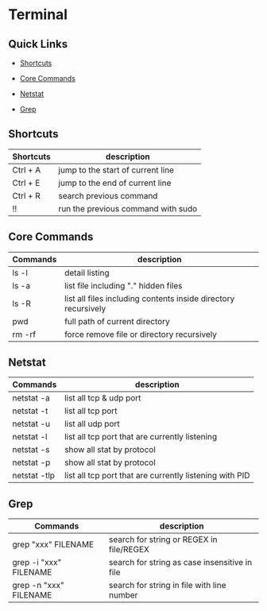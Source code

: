 # Terminal

## Quick Links

- [Shortcuts](#Shortcuts)

- [Core Commands](#Core-Commands)

- [Netstat](#Netstat)

- [Grep](#Grep)

## Shortcuts

| **Shortcuts** | **description**                    |
| ------------- | ---------------------------------- |
| Ctrl + A      | jump to the start of current line  |
| Ctrl + E      | jump to the end of current line    |
| Ctrl + R      | search previous command            |
| !!            | run the previous command with sudo |

## Core Commands

| **Commands** | **description**                                                |
| ------------ | -------------------------------------------------------------- |
| ls -l        | detail listing                                                 |
| ls -a        | list file including "." hidden files                           |
| ls -R        | list all files including contents inside directory recursively |
| pwd          | full path of current directory                                 |
| rm -rf       | force remove file or directory recursively                     |

## Netstat

| **Commands** | **description**                                         |
| ------------ | ------------------------------------------------------- |
| netstat -a   | list all tcp & udp port                                 |
| netstat -t   | list all tcp port                                       |
| netstat -u   | list all udp port                                       |
| netstat -l   | list all tcp port that are currently listening          |
| netstat -s   | show all stat by protocol                               |
| netstat -p   | show all stat by protocol                               |
| netstat -tlp | list all tcp port that are currently listening with PID |

## Grep

| **Commands**           | **description**                               |
| ---------------------- | --------------------------------------------- |
| grep "xxx" FILENAME    | search for string or REGEX in file/REGEX      |
| grep -i "xxx" FILENAME | search for string as case insensitive in file |
| grep -n "xxx" FILENAME | search for string in file with line number    |
